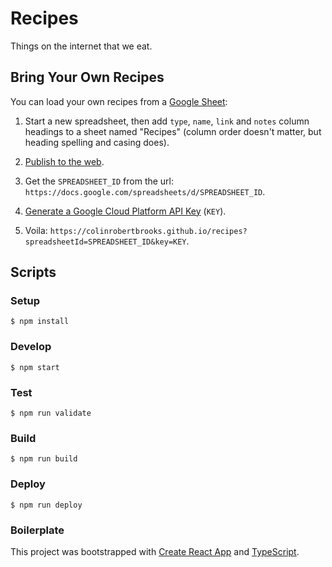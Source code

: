 # Recipes

Things on the internet that we eat.

## Bring Your Own Recipes

You can load your own recipes from a [Google Sheet](https://www.google.com/sheets):

1. Start a new spreadsheet, then add `type`, `name`, `link` and `notes` column headings to a sheet named "Recipes" (column order doesn't matter, but heading spelling and casing does).

2. [Publish to the web](https://support.google.com/docs/answer/183965).

3. Get the `SPREADSHEET_ID` from the url: `https://docs.google.com/spreadsheets/d/SPREADSHEET_ID`.

4. [Generate a Google Cloud Platform API Key](https://cloud.google.com/docs/authentication?_ga=2.251668745.-1804148925.1629488635) (`KEY`).

5. Voila: `https://colinrobertbrooks.github.io/recipes?spreadsheetId=SPREADSHEET_ID&key=KEY`.

## Scripts

### Setup

`$ npm install`

### Develop

`$ npm start`

### Test

`$ npm run validate`

### Build

`$ npm run build`

### Deploy

`$ npm run deploy`

### Boilerplate

This project was bootstrapped with [Create React App](https://github.com/facebook/create-react-app) and [TypeScript](https://create-react-app.dev/docs/adding-typescript/).
